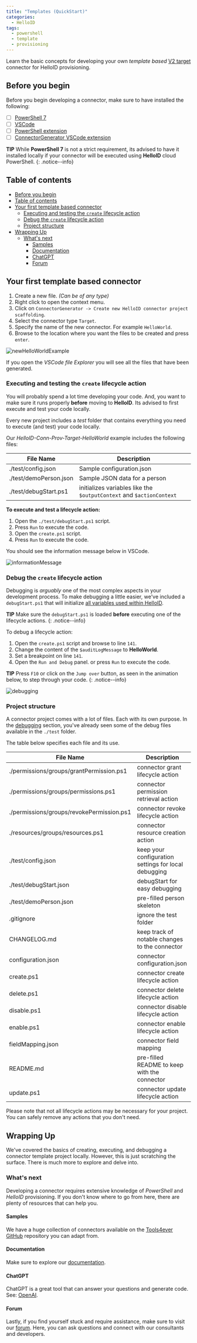 ```yaml
---
title: "Templates (QuickStart)"
categories:
  - HelloID
tags:
  - powershell
  - template
  - provisioning
---
```


Learn the basic concepts for developing your own _template based_ [V2 target](https://docs.helloid.com/en/provisioning/target-systems/powershell-v2-target-systems.html) connector for HelloID provisioning. 

## Before you begin

Before you begin developing a connector, make sure to have installed the following:

- [ ] [PowerShell 7](https://github.com/PowerShell/PowerShell)
- [ ] [VSCode](https://code.visualstudio.com/download)
- [ ] [PowerShell extension](https://marketplace.visualstudio.com/items?itemName=ms-vscode.PowerShell)
- [ ] [ConnectorGenerator VSCode extension](https://github.com/JeroenBL/ConnectorGenerator)

**TIP**
While __PowerShell 7__ is not a strict requirement, its advised to have it installed locally if your connector will be executed using __HelloID__ cloud PowerShell.
{: .notice--info}

## Table of contents

- [Before you begin](#before-you-begin)
- [Table of contents](#table-of-contents)
- [Your first template based connector](#your-first-template-based-connector)
  - [Executing and testing the `create` lifecycle action](#executing-and-testing-the-create-lifecycle-action)
  - [Debug the `create` lifecycle action](#debug-the-create-lifecycle-action)
  - [Project structure](#project-structure)
- [Wrapping Up](#wrapping-up)
  - [What's next](#whats-next)
    - [Samples](#samples)
    - [Documentation](#documentation)
    - [ChatGPT](#chatgpt)
    - [Forum](#forum)

## Your first template based connector

1. Create a new file. _(Can be of any type)_
2. Right click to open the context menu.
3. Click on `ConnectorGenerator -> Create new HelloID connector project scaffolding`.
4. Select the connector type `Target`.
5. Specify the name of the new connector. For example `HelloWorld`.
6. Browse to the location where you want the files to be created and press `enter`.

![newHelloWorldExample](https://raw.githubusercontent.com/JeroenBL/jeroenbl.github.io/master/_posts/assets/20240103-templates-quickStart/newHelloWorldExample.gif)

If you open the _VSCode file Explorer_ you will see all the files that have been generated. 

### Executing and testing the `create` lifecycle action

You will probably spend a lot time developing your code. And, you want to make sure it runs properly __before__ moving to __HelloID__. Its advised to first execute and test your code locally. 

Every new project includes a _test_ folder that contains everything you need to execute (and test) your code locally. 

Our _HelloID-Conn-Prov-Target-HelloWorld_ example includes the following files:

| File Name              | Description                                                           |
| ---------------------- | --------------------------------------------------------------------- |
| ./test/config.json     | Sample configuration.json                                             |
| ./test/demoPerson.json | Sample JSON data for a person                                         |
| ./test/debugStart.ps1  | initializes variables like the `$outputContext` and `$actionContext`  |

__To execute and test a lifecycle action:__

1. Open the `./test/debugStart.ps1` script.
2. Press `Run` to execute the code.
3. Open the `create.ps1` script.
4. Press `Run` to execute the code.

You should see the information message below in VSCode.

![informationMessage](https://raw.githubusercontent.com/JeroenBL/jeroenbl.github.io/master/_posts/assets/20240103-templates-quickStart/informationMessage.png)

### Debug the `create` lifecycle action

Debugging is _arguably_ one of the most complex aspects in your development process. To make debugging a little easier, we've included a `debugStart.ps1` that will initialize [all variables used within HelloID](https://docs.helloid.com/en/provisioning/target-systems/powershell-v2-target-systems/powershell-v2-target-system-variable-reference.html).

**TIP**
Make sure the `debugStart.ps1` is loaded __before__ executing one of the lifecycle actions.
{: .notice--info}

To debug a lifecycle action:

1. Open the `create.ps1` script and browse to line `141`.
2. Change the content of the `$auditLogMessage` to __HelloWorld__.
3. Set a breakpoint on line `141`.
4. Open the `Run and Debug` panel. or press `Run` to execute the code.

**TIP**
Press `F10` or click on the `Jump over` button, as seen in the animation below, to step through your code.
{: .notice--info}

![debugging](https://raw.githubusercontent.com/JeroenBL/jeroenbl.github.io/master/_posts/assets/20240103-templates-quickStart/debugging.gif)

### Project structure

A connector project comes with a lot of files. Each with its own purpose. 
In the [debugging](#debugging-basics) section, you've already seen some of the debug files available in the `./test` folder.

The table below specifies each file and its use.

| File Name                                    | Description                                          |
| -------------------------------------------- | ---------------------------------------------------- |
| ./permissions/groups/grantPermission.ps1     | connector grant lifecycle action                     |
| ./permissions/groups/permissions.ps1         | connector permission retrieval action                |
| ./permissions/groups/revokePermission.ps1    | connector revoke lifecycle action                    |
| ./resources/groups/resources.ps1             | connector resource creation action                   |
| ./test/config.json                           | keep your configuration settings for local debugging | 
| ./test/debugStart.json                       | debugStart for easy debugging                        | 
| ./test/demoPerson.json                       | pre-filled person skeleton                           | 
| .gitignore                                   | ignore the test folder                               |
| CHANGELOG.md                                 | keep track of notable changes to the connector       |
| configuration.json                           | connector configuration.json                         |
| create.ps1                                   | connector create lifecycle action                    |
| delete.ps1                                   | connector delete lifecycle action                    |
| disable.ps1                                  | connector disable lifecycle action                   |
| enable.ps1                                   | connector enable lifecycle action                    |
| fieldMapping.json                            | connector field mapping                              |
| README.md                                    | pre-filled README to keep with the connector         |
| update.ps1                                   | connector update lifecycle action                    | 

Please note that not all lifecycle actions may be necessary for your project. You can safely remove any actions that you don't need.

## Wrapping Up

We've covered the basics of creating, executing, and debugging a connector template project locally. However, this is just scratching the surface. There is much more to explore and delve into.

### What's next

Developing a connector requires extensive knowledge of _PowerShell_ and _HelloID_ provisioning. If you don't know where to go from here, there are plenty of resources that can help you.

#### Samples

We have a huge collection of connectors available on the [Tools4ever GitHub](https://github.com/Tools4everBV) repository you can adapt from. 

#### Documentation

Make sure to explore our [documentation](https://docs.helloid.com/en/provisioning/target-systems/powershell-v2-target-systems.html).

#### ChatGPT

ChatGPT is a great tool that can answer your questions and generate code. See: [OpenAI](https://chat.openai.com/).

#### Forum

Lastly, if you find yourself stuck and require assistance, make sure to visit our [forum](https://forum.helloid.com). Here, you can ask questions and connect with our consultants and developers.

